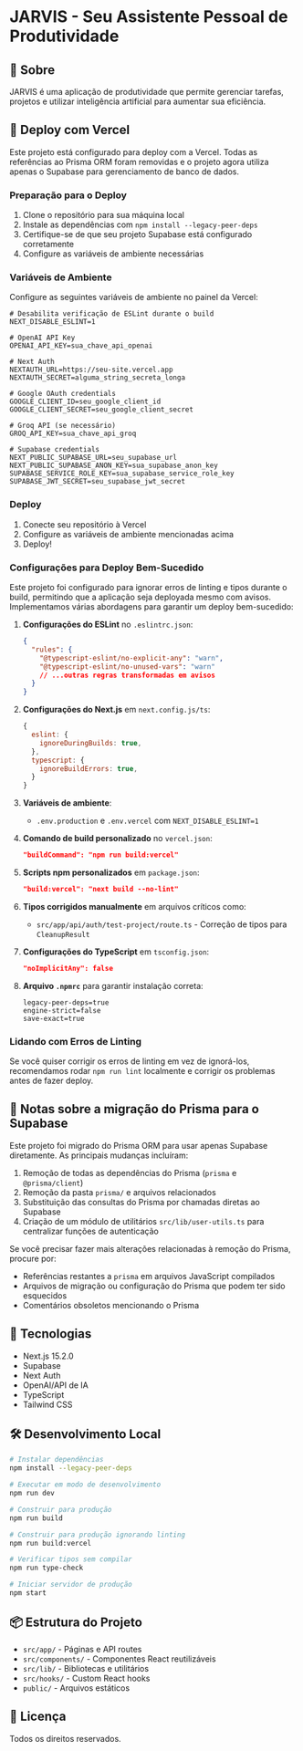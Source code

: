 # JARVIS - Seu Assistente Pessoal de Produtividade

## 📌 Sobre

JARVIS é uma aplicação de produtividade que permite gerenciar tarefas, projetos e utilizar inteligência artificial para aumentar sua eficiência.

## 🚀 Deploy com Vercel

Este projeto está configurado para deploy com a Vercel. Todas as referências ao Prisma ORM foram removidas e o projeto agora utiliza apenas o Supabase para gerenciamento de banco de dados.

### Preparação para o Deploy

1. Clone o repositório para sua máquina local
2. Instale as dependências com `npm install --legacy-peer-deps`
3. Certifique-se de que seu projeto Supabase está configurado corretamente
4. Configure as variáveis de ambiente necessárias

### Variáveis de Ambiente

Configure as seguintes variáveis de ambiente no painel da Vercel:

```
# Desabilita verificação de ESLint durante o build
NEXT_DISABLE_ESLINT=1

# OpenAI API Key
OPENAI_API_KEY=sua_chave_api_openai

# Next Auth
NEXTAUTH_URL=https://seu-site.vercel.app
NEXTAUTH_SECRET=alguma_string_secreta_longa

# Google OAuth credentials
GOOGLE_CLIENT_ID=seu_google_client_id
GOOGLE_CLIENT_SECRET=seu_google_client_secret

# Groq API (se necessário)
GROQ_API_KEY=sua_chave_api_groq

# Supabase credentials
NEXT_PUBLIC_SUPABASE_URL=seu_supabase_url
NEXT_PUBLIC_SUPABASE_ANON_KEY=sua_supabase_anon_key
SUPABASE_SERVICE_ROLE_KEY=sua_supabase_service_role_key
SUPABASE_JWT_SECRET=seu_supabase_jwt_secret
```

### Deploy

1. Conecte seu repositório à Vercel
2. Configure as variáveis de ambiente mencionadas acima
3. Deploy!

### Configurações para Deploy Bem-Sucedido

Este projeto foi configurado para ignorar erros de linting e tipos durante o build, permitindo que a aplicação seja deployada mesmo com avisos. Implementamos várias abordagens para garantir um deploy bem-sucedido:

1. **Configurações do ESLint** no `.eslintrc.json`:
   ```json
   {
     "rules": {
       "@typescript-eslint/no-explicit-any": "warn",
       "@typescript-eslint/no-unused-vars": "warn"
       // ...outras regras transformadas em avisos
     }
   }
   ```

2. **Configurações do Next.js** em `next.config.js/ts`:
   ```js
   {
     eslint: {
       ignoreDuringBuilds: true,
     },
     typescript: {
       ignoreBuildErrors: true,
     }
   }
   ```

3. **Variáveis de ambiente**:
   - `.env.production` e `.env.vercel` com `NEXT_DISABLE_ESLINT=1`

4. **Comando de build personalizado** no `vercel.json`:
   ```json
   "buildCommand": "npm run build:vercel"
   ```

5. **Scripts npm personalizados** em `package.json`:
   ```json
   "build:vercel": "next build --no-lint"
   ```

6. **Tipos corrigidos manualmente** em arquivos críticos como:
   - `src/app/api/auth/test-project/route.ts` - Correção de tipos para `CleanupResult`

7. **Configurações do TypeScript** em `tsconfig.json`:
   ```json
   "noImplicitAny": false
   ```

8. **Arquivo `.npmrc`** para garantir instalação correta:
   ```
   legacy-peer-deps=true
   engine-strict=false
   save-exact=true
   ```

### Lidando com Erros de Linting

Se você quiser corrigir os erros de linting em vez de ignorá-los, recomendamos rodar `npm run lint` localmente e corrigir os problemas antes de fazer deploy.

## 📝 Notas sobre a migração do Prisma para o Supabase

Este projeto foi migrado do Prisma ORM para usar apenas Supabase diretamente. As principais mudanças incluíram:

1. Remoção de todas as dependências do Prisma (`prisma` e `@prisma/client`)
2. Remoção da pasta `prisma/` e arquivos relacionados
3. Substituição das consultas do Prisma por chamadas diretas ao Supabase
4. Criação de um módulo de utilitários `src/lib/user-utils.ts` para centralizar funções de autenticação

Se você precisar fazer mais alterações relacionadas à remoção do Prisma, procure por:

- Referências restantes a `prisma` em arquivos JavaScript compilados
- Arquivos de migração ou configuração do Prisma que podem ter sido esquecidos
- Comentários obsoletos mencionando o Prisma

## 🧰 Tecnologias

- Next.js 15.2.0
- Supabase
- Next Auth
- OpenAI/API de IA
- TypeScript
- Tailwind CSS

## 🛠️ Desenvolvimento Local

```bash
# Instalar dependências
npm install --legacy-peer-deps

# Executar em modo de desenvolvimento
npm run dev

# Construir para produção
npm run build

# Construir para produção ignorando linting
npm run build:vercel

# Verificar tipos sem compilar
npm run type-check

# Iniciar servidor de produção
npm start
```

## 📦 Estrutura do Projeto

- `src/app/` - Páginas e API routes
- `src/components/` - Componentes React reutilizáveis
- `src/lib/` - Bibliotecas e utilitários
- `src/hooks/` - Custom React hooks
- `public/` - Arquivos estáticos

## 📄 Licença

Todos os direitos reservados.
